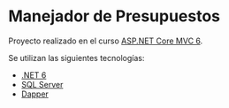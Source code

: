﻿# Manejador de Presupuestos

Proyecto realizado en el curso [ASP.NET Core MVC 6](https://www.udemy.com/course/aprende-aspnet-core-mvc-haciendo-proyectos-desde-cero/). 

Se utilizan las siguientes tecnologías:
- [.NET 6](https://dotnet.microsoft.com/es-es/download/dotnet/6.0)
- [SQL Server](https://www.microsoft.com/es-es/sql-server/sql-server-downloads)
- [Dapper](https://www.nuget.org/packages/Dapper/)
